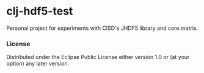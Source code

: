 # clj-hdf5-test

Personal project for experiments with CISD's JHDF5 library and core.matrix.

### License

Distributed under the Eclipse Public License either version 1.0 or (at
your option) any later version.
